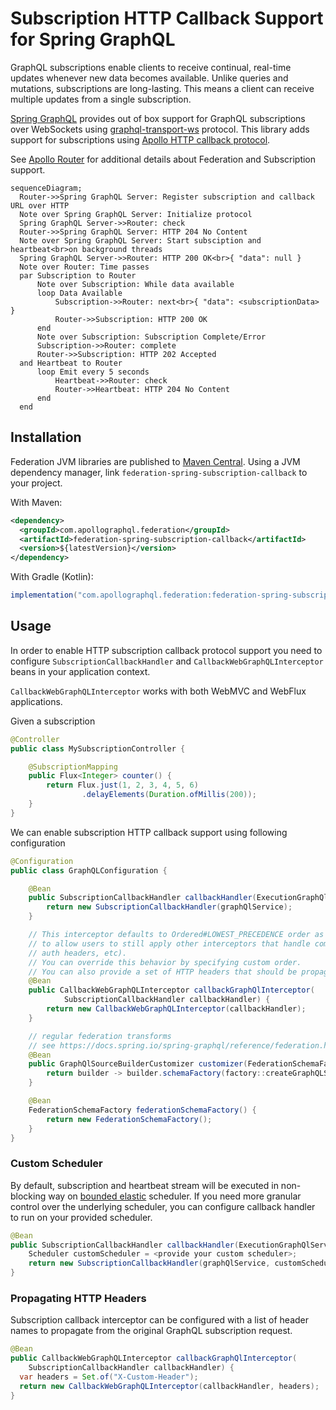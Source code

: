 # Subscription HTTP Callback Support for Spring GraphQL

GraphQL subscriptions enable clients to receive continual, real-time updates whenever new data becomes available. Unlike
queries and mutations, subscriptions are long-lasting. This means a client can receive multiple updates from a single subscription.

[Spring GraphQL](https://docs.spring.io/spring-graphql/reference/) provides out of box support for GraphQL subscriptions
over WebSockets using [graphql-transport-ws](https://github.com/enisdenjo/graphql-ws) protocol. This library adds support
for subscriptions using [Apollo HTTP callback protocol](https://www.apollographql.com/docs/router/executing-operations/subscription-callback-protocol).

See [Apollo Router](https://www.apollographql.com/docs/router/executing-operations/subscription-support) for additional
details about Federation and Subscription support.

```mermaid
sequenceDiagram;
  Router->>Spring GraphQL Server: Register subscription and callback URL over HTTP
  Note over Spring GraphQL Server: Initialize protocol
  Spring GraphQL Server->>Router: check
  Router->>Spring GraphQL Server: HTTP 204 No Content
  Note over Spring GraphQL Server: Start subsciption and heartbeat<br>on background threads
  Spring GraphQL Server->>Router: HTTP 200 OK<br>{ "data": null }
  Note over Router: Time passes
  par Subscription to Router
      Note over Subscription: While data available
      loop Data Available
          Subscription->>Router: next<br>{ "data": <subscriptionData> }
          Router->>Subscription: HTTP 200 OK
      end
      Note over Subscription: Subscription Complete/Error
      Subscription->>Router: complete
      Router->>Subscription: HTTP 202 Accepted
  and Heartbeat to Router
      loop Emit every 5 seconds
          Heartbeat->>Router: check
          Router->>Heartbeat: HTTP 204 No Content
      end
  end
```

## Installation

Federation JVM libraries are published to [Maven Central](https://central.sonatype.com/artifact/com.apollographql.federation/federation-spring-subscription-callback).
Using a JVM dependency manager, link `federation-spring-subscription-callback` to your project.

With Maven:

```xml
<dependency>
  <groupId>com.apollographql.federation</groupId>
  <artifactId>federation-spring-subscription-callback</artifactId>
  <version>${latestVersion}</version>
</dependency>
```

With Gradle (Kotlin):

```groovy
implementation("com.apollographql.federation:federation-spring-subscription-callback:$latestVersion")
```

## Usage

In order to enable HTTP subscription callback protocol support you need to configure `SubscriptionCallbackHandler` and
`CallbackWebGraphQLInterceptor` beans in your application context.

`CallbackWebGraphQLInterceptor` works with both WebMVC and WebFlux applications.

Given a subscription

```java
@Controller
public class MySubscriptionController {

    @SubscriptionMapping
    public Flux<Integer> counter() {
        return Flux.just(1, 2, 3, 4, 5, 6)
                .delayElements(Duration.ofMillis(200));
    }
}
```

We can enable subscription HTTP callback support using following configuration

```java
@Configuration
public class GraphQLConfiguration {

    @Bean
    public SubscriptionCallbackHandler callbackHandler(ExecutionGraphQlService graphQlService) {
        return new SubscriptionCallbackHandler(graphQlService);
    }

    // This interceptor defaults to Ordered#LOWEST_PRECEDENCE order as it should run last in chain
    // to allow users to still apply other interceptors that handle common stuff (e.g. extracting
    // auth headers, etc).
    // You can override this behavior by specifying custom order.
    // You can also provide a set of HTTP headers that should be propagated to the callback responses.
    @Bean
    public CallbackWebGraphQLInterceptor callbackGraphQlInterceptor(
            SubscriptionCallbackHandler callbackHandler) {
        return new CallbackWebGraphQLInterceptor(callbackHandler);
    }

    // regular federation transforms
    // see https://docs.spring.io/spring-graphql/reference/federation.html
    @Bean
    public GraphQlSourceBuilderCustomizer customizer(FederationSchemaFactory factory) {
        return builder -> builder.schemaFactory(factory::createGraphQLSchema);
    }

    @Bean
    FederationSchemaFactory federationSchemaFactory() {
        return new FederationSchemaFactory();
    }
}
```

### Custom Scheduler

By default, subscription and heartbeat stream will be executed in non-blocking way on [bounded elastic](https://projectreactor.io/docs/core/release/api/reactor/core/scheduler/Schedulers.html#boundedElastic--)
scheduler. If you need more granular control over the underlying scheduler, you can configure callback handler to run on
your provided scheduler.

```java
@Bean
public SubscriptionCallbackHandler callbackHandler(ExecutionGraphQlService graphQlService) {
    Scheduler customScheduler = <provide your custom scheduler>;
    return new SubscriptionCallbackHandler(graphQlService, customScheduler);
}
```

### Propagating HTTP Headers

Subscription callback interceptor can be configured with a list of header names to propagate from the
original GraphQL subscription request.

```java
@Bean
public CallbackWebGraphQLInterceptor callbackGraphQlInterceptor(
    SubscriptionCallbackHandler callbackHandler) {
  var headers = Set.of("X-Custom-Header");
  return new CallbackWebGraphQLInterceptor(callbackHandler, headers);
}
```
